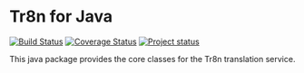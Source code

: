 Tr8n for Java
===

[![Build Status](https://travis-ci.org/tr8n/tr8n_java_core.png?branch=master)](https://travis-ci.org/tr8n/tr8n_java_core)
[![Coverage Status](https://coveralls.io/repos/tr8n/tr8n_java_core/badge.png?branch=master)](https://coveralls.io/r/tr8n/tr8n_java_core?branch=master)
[![Project status](http://stillmaintained.com/tr8n/tr8n_java_core.png)](http://stillmaintained.com/tr8n/tr8n_java_core.png)

This java package provides the core classes for the Tr8n translation service.

